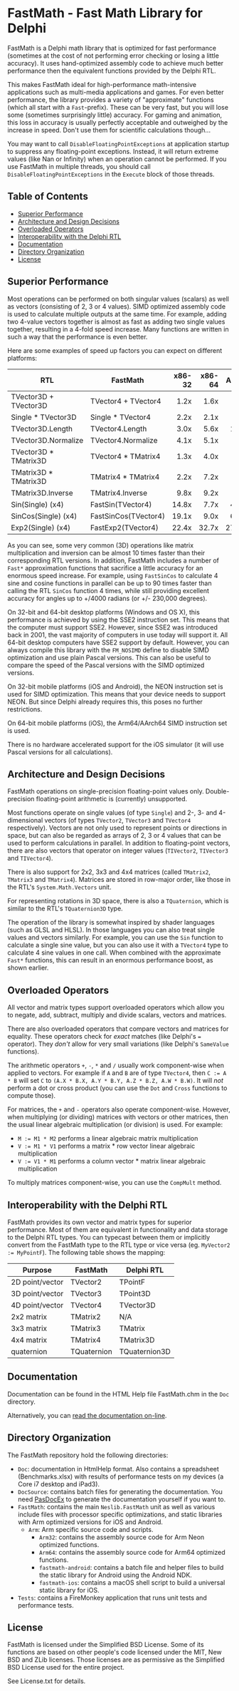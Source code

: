 # FastMath - Fast Math Library for Delphi

FastMath is a Delphi math library that is optimized for fast performance (sometimes at the cost of not performing error checking or losing a little accuracy). It uses hand-optimized assembly code to achieve much better performance then the equivalent functions provided by the Delphi RTL.

This makes FastMath ideal for high-performance math-intensive applications such as multi-media applications and games. For even better performance, the library provides a variety of "approximate" functions (which all start with a `Fast`-prefix). These can be very fast, but you will lose some (sometimes surprisingly little) accuracy. For gaming and animation, this loss in accuracy is usually perfectly acceptable and outweighed by the increase in speed. Don't use them for scientific calculations though...

You may want to call `DisableFloatingPointExceptions` at application startup to suppress any floating-point exceptions. Instead, it will return extreme values (like Nan or Infinity) when an operation cannot be performed. If you use FastMath in multiple threads, you should call `DisableFloatingPointExceptions` in the `Execute` block of those threads.

## Table of Contents

* [Superior Performance](#superior-performance)
* [Architecture and Design Decisions](#architecture-and-design-decisions)
* [Overloaded Operators](#overloaded-operators)
* [Interoperability with the Delphi RTL](#interoperability-with-the-delphi-rtl)
* [Documentation](#documentation)
* [Directory Organization](#directory-organization)
* [License](#license)

## Superior Performance

Most operations can be performed on both singular values (scalars) as well as vectors (consisting of 2, 3 or 4 values). SIMD optimized assembly code is used to calculate multiple outputs at the same time. For example, adding two 4-value vectors together is almost as fast as adding two single values together, resulting in a 4-fold speed increase. Many functions are written in such a way that the performance is even better. 

Here are some examples of speed up factors you can expect on different platforms:

| RTL                   | FastMath             | x86-32 | x86-64 | Arm32  | Arm64  |
|-----------------------|----------------------|-------:|-------:|-------:|-------:|
| TVector3D + TVector3D | TVector4 + TVector4  |  1.2x  |  1.6x  |   2.8x |   2.5x |
| Single * TVector3D    | Single * TVector4    |  2.2x  |  2.1x  |   5.6x |   3.7x |
| TVector3D.Length      | TVector4.Length      |  3.0x  |  5.6x  |  19.9x |  17.1x |
| TVector3D.Normalize   | TVector4.Normalize   |  4.1x  |  5.1x  |   7.4x |  11.7x |
| TVector3D * TMatrix3D | TVector4 * TMatrix4  |  1.3x  |  4.0x  |   6.5x |   4.2x |
| TMatrix3D * TMatrix3D | TMatrix4 * TMatrix4  |  2.2x  |  7.2x  |   5.4x |   8.0x |
| TMatrix3D.Inverse     | TMatrix4.Inverse     |  9.8x  |  9.2x  |   8.0x |   9.8x |
| Sin(Single) (x4)      | FastSin(TVector4)    | 14.8x  |  7.7x  |  42.6x |  40.1x |
| SinCos(Single) (x4)   | FastSinCos(TVector4) | 19.1x  |  9.0x  |  67.9x |  93.3x |
| Exp2(Single) (x4)     | FastExp2(TVector4)   | 22.4x  | 32.7x  | 275.0x | 302.4x |

As you can see, some very common (3D) operations like matrix multiplication and inversion can be almost 10 times faster than their corresponding RTL versions. In addition, FastMath includes a number of `Fast*` approximation functions that sacrifice a little accuracy for an enormous speed increase. For example, using `FastSinCos` to calculate 4 sine and cosine functions in parallel can be up to 90 times faster than calling the RTL `SinCos` function 4 times, while still providing excellent accuracy for angles up to +/4000 radians (or +/- 230,000 degrees). 

On 32-bit and 64-bit desktop platforms (Windows and OS X), this performance is achieved by using the SSE2 instruction set. This means that the computer must support SSE2. However, since SSE2 was introduced back in 2001, the vast majority of computers in use today will support it. All 64-bit desktop computers have SSE2 support by default. However, you can always compile this library with the `FM_NOSIMD` define to disable SIMD optimization and use plain Pascal versions. This can also be useful to compare the speed of the Pascal versions with the SIMD optimized versions.

On 32-bit mobile platforms (iOS and Android), the NEON instruction set is used for SIMD optimization. This means that your device needs to support NEON. But since Delphi already requires this, this poses no further restrictions.

On 64-bit mobile platforms (iOS), the Arm64/AArch64 SIMD instruction set is used.

There is no hardware accelerated support for the iOS simulator (it will use Pascal versions for all calculations).

## Architecture and Design Decisions

FastMath operations on single-precision floating-point values only. Double-precision floating-point arithmetic is (currently) unsupported.

Most functions operate on single values (of type `Single`) and 2-, 3- and 4-dimensional vectors (of types `TVector2`, `TVector3` and `TVector4` respectively). Vectors are not only used to represent points or directions in space, but can also be regarded as arrays of 2, 3 or 4 values that can be used to perform calculations in parallel. In addition to floating-point vectors, there are also vectors that operator on integer values (`TIVector2`, `TIVector3` and `TIVector4`).

There is also support for 2x2, 3x3 and 4x4 matrices (called `TMatrix2`, `TMatrix3` and `TMatrix4`). Matrices are stored in row-major order, like those in the RTL's `System.Math.Vectors` unit.

For representing rotations in 3D space, there is also a `TQuaternion`, which is similar to the RTL's `TQuaternion3D` type.

The operation of the library is somewhat inspired by shader languages (such as GLSL and HLSL). In those languages you can also treat single values and vectors similarly. For example, you can use the `Sin` function to calculate a single sine value, but you can also use it with a `TVector4` type to calculate 4 sine values in one call. When combined with the approximate `Fast*` functions, this can result in an enormous performance boost, as shown earlier.

## Overloaded Operators

All vector and matrix types support overloaded operators which allow you to negate, add, subtract, multiply and divide scalars, vectors and matrices. 

There are also overloaded operators that compare vectors and matrices for equality. These operators check for *exact* matches (like Delphi's `=` operator). They *don't* allow for very small variations (like Delphi's `SameValue` functions).

The arithmetic operators `+`, `-`, `*` and `/` usually work component-wise when applied to vectors. For example if `A` and `B` are of type `TVector4`, then `C := A * B` will set `C` to `(A.X * B.X, A.Y * B.Y, A.Z * B.Z, A.W * B.W)`. It will *not* perform a dot or cross product (you can use the `Dot` and `Cross` functions to compute those).

For matrices, the `+` and `-` operators also operate component-wise. However, when multiplying (or dividing) matrices with vectors or other matrices, then the usual linear algebraic multiplication (or division) is used. For example:

* `M := M1 * M2` performs a linear algebraic matrix multiplication
* `V := M1 * V1` performs a matrix * row vector linear algebraic multiplication
* `V := V1 * M1` performs a column vector * matrix linear algebraic multiplication

To multiply matrices component-wise, you can use the `CompMult` method.

## Interoperability with the Delphi RTL

FastMath provides its own vector and matrix types for superior performance. Most of them are equivalent in functionality and data storage to the Delphi RTL types. You can typecast between them or implicitly convert from the FastMath type to the RTL type or vice versa (eg. `MyVector2 := MyPointF`). The following table shows the mapping:

| Purpose         | FastMath    | Delphi RTL    |
|-----------------|-------------|---------------|
| 2D point/vector | TVector2    | TPointF       |
| 3D point/vector | TVector3    | TPoint3D      |
| 4D point/vector | TVector4    | TVector3D     |
| 2x2 matrix      | TMatrix2    | N/A           |
| 3x3 matrix      | TMatrix3    | TMatrix       |
| 4x4 matrix      | TMatrix4    | TMatrix3D     |
| quaternion      | TQuaternion | TQuaternion3D |

## Documentation

Documentation can be found in the HTML Help file FastMath.chm in the `Doc` directory.

Alternatively, you can [read the documentation on-line](https://neslib.github.io/FastMath/).

## Directory Organization

The FastMath repository hold the following directories:

* `Doc`: documentation in HtmlHelp format. Also contains a spreadsheet (Benchmarks.xlsx) with results of performance tests on my devices (a Core i7 desktop and iPad3).
* `DocSource`: contains batch files for generating the documentation. You need [PasDocEx](https://github.com/neslib/PasDocEx) to generate the documentation yourself if you want to.
* `FastMath`: contains the main `Neslib.FastMath` unit as well as various include files with processor specific optimizations, and static libraries with Arm optimized versions for iOS and Android.
    * `Arm`: Arm specific source code and scripts.
        * `Arm32`: contains the assembly source code for Arm Neon optimized functions.
        * `Arm64`: contains the assembly source code for Arm64 optimized functions.
        * `fastmath-android`: contains a batch file and helper files to build the static library for Android using the Android NDK.
        * `fastmath-ios`: contains a macOS shell script to build a universal static library for iOS.
* `Tests`: contains a FireMonkey application that runs unit tests and performance tests.

## License

FastMath is licensed under the Simplified BSD License. Some of its functions are based on other people's code licensed under the MIT, New BSD and ZLib licenses. Those licenses are as permissive as the Simplified BSD License used for the entire project.

See License.txt for details.


